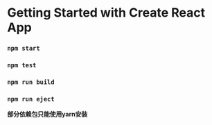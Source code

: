 # Getting Started with Create React App
### `npm start`
### `npm test`

### `npm run build`

### `npm run eject`

**部分依赖包只能使用yarn安装**
